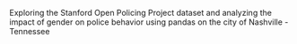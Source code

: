 Exploring  the Stanford Open Policing Project dataset and analyzing the impact of gender on police behavior using pandas on the city of Nashville -Tennessee
